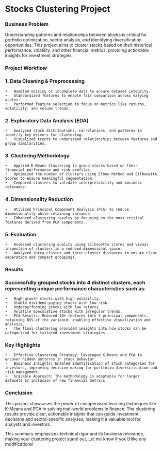 # Stocks Clustering Project

### Business Problem

Understanding patterns and relationships between stocks is critical for portfolio optimization, sector analysis, and identifying diversification opportunities. This project aims to cluster stocks based on their historical performance, volatility, and other financial metrics, providing actionable insights for investment strategies.

### Project Workflow

### 1. Data Cleaning & Preprocessing
	•	Handled missing or incomplete data to ensure dataset integrity.
	•	Standardized features to enable fair comparison across varying scales.
	•	Performed feature selection to focus on metrics like returns, volatility, and volume trends.

### 2. Exploratory Data Analysis (EDA)
	•	Analyzed stock distributions, correlations, and patterns to identify key drivers for clustering.
	•	Visualized trends to understand relationships between features and group similarities.

### 3. Clustering Methodology
	•	Applied K-Means Clustering to group stocks based on their financial performance and risk profiles.
	•	Optimized the number of clusters using Elbow Method and Silhouette Scores to ensure meaningful segmentation.
	•	Compared clusters to validate interpretability and business relevance.

### 4. Dimensionality Reduction
	•	Utilized Principal Component Analysis (PCA) to reduce dimensionality while retaining variance.
	•	Enhanced clustering results by focusing on the most critical features derived from PCA components.

### 5. Evaluation
	•	Assessed clustering quality using silhouette scores and visual inspection of clusters in a reduced-dimensional space.
	•	Analyzed intra-cluster and inter-cluster distances to ensure clear separation and compact groupings.

### Results

### Successfully grouped stocks into 4 distinct clusters, each representing unique performance characteristics such as:  
	•	High-growth stocks with high volatility.  
	•	Stable dividend-paying stocks with low risk.  
	•	Underperforming stocks with low returns.  
	•	Volatile speculative stocks with irregular trends.  
	•	PCA Results: Reduced 10+ features into 2 principal components, retaining 85% of the variance, enabling effective visualization and analysis.  
	•	The final clustering provided insights into how stocks can be categorized for tailored investment strategies.  
 
### Key Highlights  
	•	Effective Clustering Strategy: Leveraged K-Means and PCA to uncover hidden patterns in stock behavior.  
	•	Business Insights: Enabled identification of stock categories for investors, improving decision-making for portfolio diversification and risk management.  
	•	Scalable Approach: The methodology is adaptable for larger datasets or inclusion of new financial metrics.  

### Conclusion

This project showcases the power of unsupervised learning techniques like K-Means and PCA in solving real-world problems in finance. The clustering results provide clear, actionable insights that can guide investment decisions and sector-specific analyses, making it a valuable tool for analysts and investors.

This summary emphasizes technical rigor and its business relevance, making your clustering project stand out. Let me know if you’d like any modifications!
